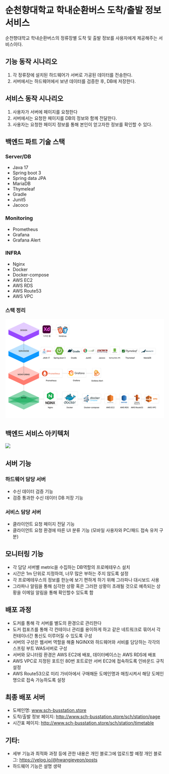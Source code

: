 # 순천향대학교 학내순환버스 도착/출발 정보 서비스
순천향대학교 학내순환버스의 정류장별 도착 및 출발 정보를 사용자에게 제공해주는 서비스이다.

## 기능 동작 시나리오
1. 각 정류장에 설치된 하드웨어가 서버로 가공된 데이터를 전송한다.
2. 서버에서는 하드웨어에서 보낸 데이터를 검증한 후, DB에 저장한다.

## 서비스 동작 시나리오
1. 사용자가 서버에 페이지를 요청한다
2. 서버에서는 요청한 페이지를 DB의 정보와 함께 전달한다.
3. 사용자는 요청한 페이지 정보를 통해 본인이 얻고자한 정보를 확인할 수 있다.

## 백엔드 파트 기술 스택
### Server/DB
- Java 17
- Spring boot 3
- Spring data JPA
- MariaDB
- Thymeleaf
- Gradle
- Junit5
- Jacoco

### Monitoring
- Prometheus
- Grafana
- Grafana Alert

### INFRA
- Nginx
- Docker
- Docker-compose
- AWS EC2
- AWS RDS
- AWS Route53
- AWS VPC

### 스택 정리
<img src="Backend Stack.png">

## 백엔드 서비스 아키텍처
<img src="Backend Architecture.png">

## 서버 기능
### 하드웨어 담당 서버
- 수신 데이터 검증 기능
- 검증 통과한 수신 데이터 DB 저장 기능

### 서비스 담당 서버
- 클라이언트 요청 페이지 전달 기능
- 클라이언트 요청 환경에 따른 UI 분류 기능 (모바일 사용자와 PC/패드 접속 유저 구분)

## 모니터링 기능
- 각 담당 서버별 metric을 수집하는 DB역할의 프로메테우스 설치
- 시간은 1m 단위로 지정하여, 너무 많은 부하는 주지 않도록 설정
- 각 프로메테우스의 정보를 한눈에 보기 편하게 하기 위해 그라파나 대시보드 사용
- 그라파나 알림을 통해 심각한 상황 혹은 그러한 상황이 초래될 것으로 예측되는 상황을 이메일 알림을 통해 확인할수 있도록 함

## 배포 과정
- 도커를 통해 각 서버를 별도의 환경으로 관리한다
- 도커 컴포즈를 통해 각 컨테이너 관리를 용이하게 하고 같은 네트워크로 묶어서 각 컨테이너간 통신도 이루어질 수 있도록 구성
- 서버의 구성은 웹서버 역할을 해줄 NGINX와 하드웨어와 서비를 담당하는 각각의 스프링 부트 WAS서버로 구성
- 서버와 모니터링 환경은 AWS EC2에 배포, 데이터베이스는 AWS RDS에 배포
- AWS VPC로 지정된 포트인 80번 포트로만 서버 EC2에 접속하도록 인바운드 규칙 설정
- AWS Route53으로 미리 가비아에서 구매해둔 도메인명과 매칭시켜서 해당 도메인 명으로 접속 가능하도록 설정

## 최종 배포 서버
- 도메인명: www.sch-busstation.store
- 도착/출발 정보 페이지: http://www.sch-busstation.store/sch/station/page
- 시간표 페이지: http://www.sch-busstation.store/sch/station/timetable

## 기타: 
- 세부 기능과 최적화 과정 등에 관한 내용은 개인 블로그에 업로드할 예정
  개인 블로그: https://velog.io/@hwangjeyeon/posts
- 하드웨어 기능은 설명 생략

